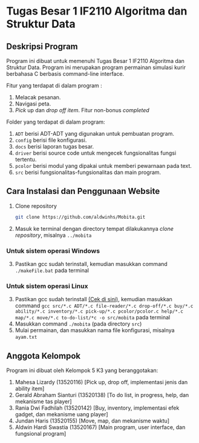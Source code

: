 # Tugas Besar 1 IF2110 Algoritma dan Struktur Data

## Deskripsi Program
Program ini dibuat untuk memenuhi Tugas Besar 1 IF2110 Algoritma dan Struktur Data. Program ini merupakan program permainan simulasi kurir berbahasa C berbasis command-line interface.

Fitur yang terdapat di dalam program :
1. Melacak pesanan.
2. Navigasi peta.
3. _Pick_ up dan _drop off item_.
Fitur non-bonus *completed*

Folder yang terdapat di dalam program:
1. `ADT` berisi ADT-ADT yang digunakan untuk pembuatan program.
2. `config` berisi file konfigurasi.
3. `docs` berisi laporan tugas besar.
4. `driver` berisi source code untuk mengecek fungsionalitas fungsi tertentu.
5. `pcolor` berisi modul yang dipakai untuk memberi pewarnaan pada text.
6. `src` berisi fungsionalitas-fungsionalitas dan main program.

## Cara Instalasi dan Penggunaan Website
1. Clone repository
    ```bash
    git clone https://github.com/aldwinhs/Mobita.git
    ```
2. Masuk ke terminal dengan directory tempat dilakukannya _clone repository_, misalnya `../mobita`
### Untuk sistem operasi Windows
3. Pastikan gcc sudah terinstall, kemudian masukkan command `./makeFile.bat` pada terminal
### Untuk sistem operasi Linux
3. Pastikan gcc sudah terinstall [(Cek di sini)](https://linuxize.com/post/how-to-install-gcc-compiler-on-ubuntu-18-04/), kemudian masukkan command `gcc src/*.c ADT/*.c file-reader/*.c drop-off/*.c buy/*.c ability/*.c inventory/*.c pick-up/*.c pcolor/pcolor.c help/*.c map/*.c move/*.c to-do-list/*c -o src/mobita` pada terminal
4. Masukkan command `./mobita` (pada directory `src`)
5. Mulai permainan, dan masukkan nama file konfigurasi, misalnya `ayam.txt`

## Anggota Kelompok
Program ini dibuat oleh Kelompok 5 K3 yang beranggotakan:
1. Mahesa Lizardy (13520116) [Pick up, drop off, implementasi jenis dan ability item]
2. Gerald Abraham Sianturi (13520138) [To do list, in progress, help, dan mekanisme tas player]
3. Rania Dwi Fadhilah (13520142) [Buy, inventory, implementasi efek gadget, dan mekanisme uang player]
4. Jundan Haris (13520155) [Move, map, dan mekanisme waktu]
5. Aldwin Hardi Swastia (13520167) [Main program, user interface, dan fungsional program]